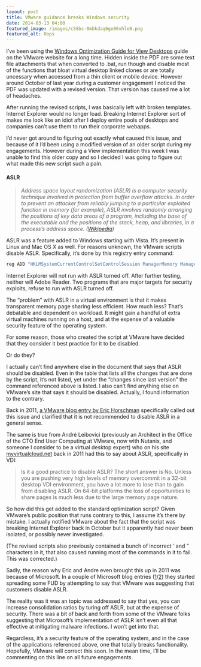 ```yaml
---
layout: post
title: VMware guidance breaks Windows security
date: 2014-03-13 04:00
featured_image: /images/c58bc-0mbkdaq6go06vhle0.png
featured_alt: Oops
---
```



I’ve been using the [Windows Optimization Guide for View Desktops](http://www.vmware.com/resources/techresources/10157) guide on the VMware website for a long time. Hidden inside the PDF are some text file attachments that when converted to .bat, run though and disable most of the functions that bloat virtual desktop linked clones or are totally uncessary when accessed from a thin client or mobile device. However around October of last year during a customer engagement I noticed the PDF was updated with a revised version. That version has caused me a lot of headaches.

After running the revised scripts, I was basically left with broken templates. Internet Explorer would no longer load. Breaking Internet Explorer sort of makes me look like an idiot after I deploy entire pools of desktops and companies can’t use them to run their corporate webapps.

I’d never got around to figuring out exactly what caused this issue, and because of it I’d been using a modified version of an older script during my engagements. However during a View implementation this week I was unable to find this older copy and so I decided I was going to figure out what made this new script such a pain.

#### ASLR

> _Address space layout randomization (ASLR) is a computer security technique involved in protection from buffer overflow attacks. In order to prevent an attacker from reliably jumping to a particular exploited function in memory (for example), ASLR involves randomly arranging the positions of key data areas of a program, including the base of the executable and the positions of the stack, heap, and libraries, in a process’s address space. (_[_Wikipedia_](http://en.wikipedia.org/wiki/Address_space_layout_randomization)_)_

ASLR was a feature added to Windows starting with Vista. It’s present in Linux and Mac OS X as well. For reasons unknown, the VMware scripts disable ASLR. Specifically, it’s done by this registry entry command:

``` r
reg ADD "HKLMSystemCurrentControlSetControlSession ManagerMemory Management" /v MoveImages /t REG_DWORD /d 0x0 /f
```

Internet Explorer will not run with ASLR turned off. After further testing, neither will Adobe Reader. Two programs that are major targets for security exploits, refuse to run with ASLR turned off.

The “problem” with ASLR in a virtual environment is that it makes transparent memory page sharing less efficient. How much less? That’s debatable and dependent on workload. It might gain a handful of extra virtual machines running on a host, and at the expense of a valuable security feature of the operating system.

For some reason, those who created the script at VMware have decided that they consider it best practice for it to be disabled.

Or do they?

I actually can’t find anywhere else in the document that says that ASLR should be disabled. Even in the table that lists all the changes that are done by the script, it’s not listed, yet under the “changes since last version” the command referenced above is listed. I also can’t find anything else on VMware’s site that says it should be disabled. Actually, I found information to the contrary.

Back in 2011, [a VMware blog entry by Eric Horschman](http://blogs.vmware.com/virtualreality/2011/02/hypervisor-memory-management-done-right.html) specifically called out this issue and clarified that it is not recommended to disable ASLR in a general sense.

The same is true from André Leibovici (previously an Architect in the Office of the CTO End User Computing at VMware, now with Nutanix, and someone I consider to be a virtual desktop expert) who on his site [myvirtualcloud.net](http://myvirtualcloud.net/?p=2545) back in 2011 had this to say about ASLR, specifically in VDI:

> Is it a good practice to disable ASLR? The short answer is No. Unless you are pushing very high levels of memory overcommit in a 32-bit desktop VDI environment, you have a lot more to lose than to gain from disabling ASLR. On 64-bit platforms the loss of opportunities to share pages is much less due to the large memory page nature.

So how did this get added to the standard optimization script? Given VMware’s public position that runs contrary to this, I assume it’s there by mistake. I actually notified VMware about the fact that the script was breaking Internet Explorer back in October but it apparently had never been isolated, or possibly never investigated.

(The revised scripts also previously contained a bunch of incorrect ‘ and “ characters in it, that also caused running most of the commands in it to fail. This was corrected.)

Sadly, the reason why Eric and Andre even brought this up in 2011 was because of Microsoft. In a couple of Microsoft blog entries ([1](http://blogs.technet.com/b/virtualization/archive/2011/02/09/windows-7-and-windows-server-2008-r2-sp1-add-new-virtualization-innovations.aspx)/[2](http://blogs.technet.com/b/virtualization/archive/2011/02/15/vmware-aslr-follow-up-blog.aspx)) they started spreading some FUD by attempting to say that VMware was suggesting that customers disable ASLR.

The reality was it was an topic was addressed to say that yes, you can increase consolidation ratios by turing off ASLR, but at the expense of security. There was a bit of back and forth from some of the VMware folks suggesting that Microsoft’s implementation of ASLR isn’t even all that effective at mitigating malware infections. I won’t get into that.

Regardless, it’s a security feature of the operating system, and in the case of the applications referenced above, one that totally breaks functionality. Hopefully, VMware will correct this soon. In the mean time, I’ll be commenting on this line on all future engagements.
